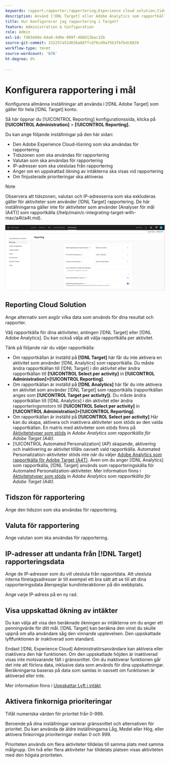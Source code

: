 ```yaml
---
keywords: rapport;rapporter;rapportering;Experience cloud solution;tidszon;tidszon;valuta;exkludera IPs;beräknad ökning av intäkter;ökning av intäkter;finkorniga prioriteringar;finkornig
description: Använd [!DNL Target] eller Adobe Analytics som rapportkälla, ange standardtidszon och standardvalutaformat, lägg till IP-adresser som ska uteslutas från rapportering med mera.
title: Hur konfigurerar jag rapportering i Target?
feature: Administration & Configuration
role: Admin
exl-id: fd83e60e-64a6-4d0e-909f-480d13bac32b
source-git-commit: 152257a52d836a88ffcd76cd9af5b3fbfbdc0839
workflow-type: tm+mt
source-wordcount: '676'
ht-degree: 0%

---
```


# Konfigurera rapportering i mål

Konfigurera allmänna inställningar att använda i [!DNL Adobe Target] som gäller för hela [!DNL Target] konto.

Så här öppnar du [!UICONTROL Reporting] konfigurationssida, klicka på **[!UICONTROL Administration]** > **[!UICONTROL Reporting].**

Du kan ange följande inställningar på den här sidan:

* Den Adobe Experience Cloud-lösning som ska användas för rapportering
* Tidszonen som ska användas för rapportering
* Valutan som ska användas för rapportering
* IP-adresser som ska uteslutas från rapportering
* Anger om en uppskattad ökning av intäkterna ska visas vid rapportering
* Om finjusterade prioriteringar ska aktiveras

>[!NOTE]
>
>Observera att tidszonen, valutan och IP-adresserna som ska exkluderas gäller för aktiviteter som använder [!DNL Target] rapportering. De här inställningarna gäller inte för aktiviteter som använder [Analyser för mål (A4T)] som rapportkälla (/help/main/c-integrating-target-with-mac/a4t/a4t.md).

![Rapporteringssida](/help/main/administrating-target/assets/reporting.png)

## Reporting Cloud Solution

Ange alternativ som avgör vilka data som används för dina resultat och rapporter.

Välj rapportkälla för dina aktiviteter, antingen [!DNL Target] eller [!DNL Adobe Analytics]. Du kan också välja att välja rapportkälla per aktivitet.

Tänk på följande när du väljer rapportkälla:

* Om rapportkällan är inställd på **[!DNL Target]** här får du inte aktivera en aktivitet som använder [!DNL Analytics] som rapportkälla. Du måste ändra rapportkällan till [!DNL Target] i din aktivitet eller ändra rapportkällan till **[!UICONTROL Select per activity]** in **[!UICONTROL Administration]>[!UICONTROL Reporting]**.
* Om rapportkällan är inställd på **[!DNL Analytics]** här får du inte aktivera en aktivitet som använder [!DNL Target] som rapportkälla (rapportkällan anges som **[!UICONTROL Target per activity])**. Du måste ändra rapportkällan till [!DNL Analytics] i din aktivitet eller ändra rapporteringsmotorn till **[!UICONTROL Select per activity]** in **[!UICONTROL Administration]>[!UICONTROL Reporting]**.
* Om rapportkällan är inställd på **[!UICONTROL Select per activity]** Här kan du skapa, aktivera och inaktivera aktiviteter som stöds av den valda rapportkällan. En matris med aktiviteter som stöds finns på [Aktivitetstyper som stöds](/help/main/c-integrating-target-with-mac/a4t/a4t.md#section_F487896214BF4803AF78C552EF1669AA) in *Adobe Analytics som rapportkälla för Adobe Target (A4t)*.
* [!UICONTROL Automated Personalization] (AP) skapande, aktivering och inaktivering av aktivitet tillåts oavsett vald rapportkälla. Automated Personalization-aktiviteter stöds inte när du väljer [Adobe Analytics som rapportkälla för Adobe Target (A4T)](/help/main/c-integrating-target-with-mac/a4t/a4t.md). Även om du anger [!DNL Analytics] som rapportkälla, [!DNL Target] används som rapporteringskälla för Automated Personalization-aktiviteter. Mer information finns i [Aktivitetstyper som stöds](/help/main/c-integrating-target-with-mac/a4t/a4t.md#section_F487896214BF4803AF78C552EF1669AA) in *Adobe Analytics som rapportkälla för Adobe Target (A4t)*.

## Tidszon för rapportering

Ange den tidszon som ska användas för rapportering.

## Valuta för rapportering

Ange valutan som ska användas för rapportering.

## IP-adresser att undanta från [!DNL Target] rapporteringsdata

Ange de IP-adresser som du vill utesluta från rapportdata. Att utesluta interna företagsadresser är till exempel ett bra sätt att se till att dina rapporteringsdata återspeglar kundinteraktioner på din webbplats.

Ange varje IP-adress på en ny rad.

## Visa uppskattad ökning av intäkter

Du kan välja att visa den beräknade ökningen av intäkterna om du anger ett penningvärde för ditt mål. [!DNL Target] kan beräkna den vinst du skulle uppnå om alla användare såg den vinnande upplevelsen. Den uppskattade lyftfunktionen är inaktiverad som standard.

Endast [!DNL Experience Cloud] Administratörsanvändare kan aktivera eller inaktivera den här funktionen. Om den uppskattade höjden är inaktiverad visas inte motsvarande fält i gränssnittet. Om du inaktiverar funktionen går det inte att förlora data, inklusive data som används för dina uppskattningar. Beräkningarna baseras på data som samlas in oavsett om funktionen är aktiverad eller inte.

Mer information finns i [Uppskattar Lyft i intäkt](/help/main/administrating-target/r-target-account-preferences/estimating-lift-in-revenue.md).

## Aktivera finkorniga prioriteringar

Tillåt numeriska värden för prioritet från 0-999.

Beroende på dina inställningar varierar gränssnittet och alternativen för prioritet. Du kan använda de äldre inställningarna Låg, Medel eller Hög, eller aktivera finkorniga prioriteringar mellan 0 och 999.

Prioriteten används om flera aktiviteter tilldelas till samma plats med samma målgrupp. Om två eller flera aktiviteter har tilldelats platsen visas aktiviteten med den högsta prioriteten.
